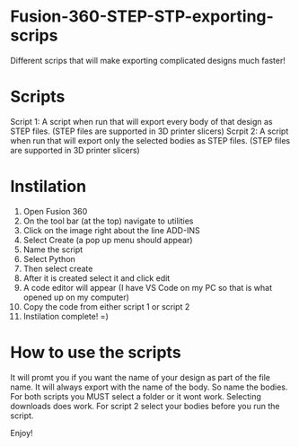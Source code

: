 # Fusion-360-STEP-STP-exporting-scrips
Different scrips that will make exporting complicated designs much faster!


# Scripts
Script 1: 
  A script when run that will export every body of that design as STEP files. (STEP files are supported in 3D printer slicers)
Scrpit 2:
  A script when run that will export only the selected bodies as STEP files. (STEP files are supported in 3D printer slicers) 

# Instilation
1) Open Fusion 360
2) On the tool bar (at the top) navigate to utilities
3) Click on the image right about the line ADD-INS
4) Select Create (a pop up menu should appear)
5) Name the script
6) Select Python
7) Then select create
8) After it is created select it and click edit
9) A code editor will appear (I have VS Code on my PC so that is what opened up on my computer)
10) Copy the code from either script 1 or script 2
11) Instilation complete! =)

# How to use the scripts
It will promt you if you want the name of your design as part of the file name. It will always export with the name of the body. So name the bodies.
For both scripts you MUST select a folder or it wont work. Selecting downloads does work.
For script 2 select your bodies before you run the script.

Enjoy!
